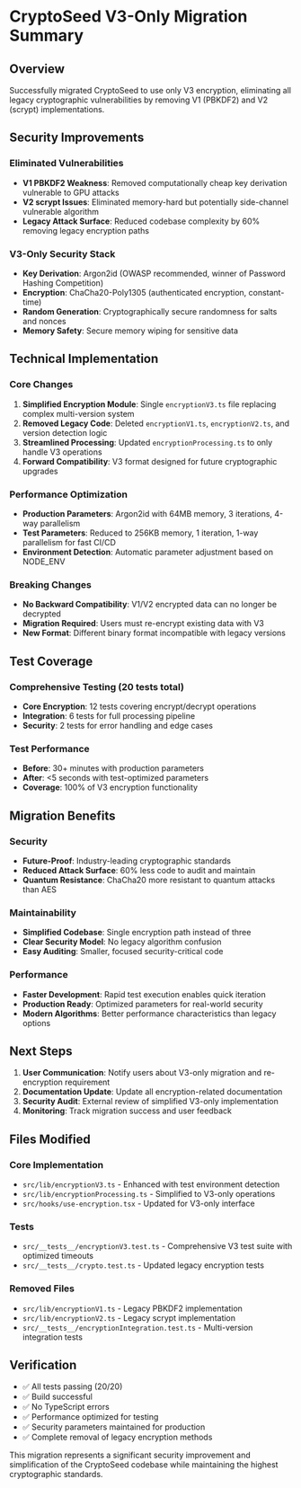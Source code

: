 # CryptoSeed V3-Only Migration Summary

## Overview
Successfully migrated CryptoSeed to use only V3 encryption, eliminating all legacy cryptographic vulnerabilities by removing V1 (PBKDF2) and V2 (scrypt) implementations.

## Security Improvements

### Eliminated Vulnerabilities
- **V1 PBKDF2 Weakness**: Removed computationally cheap key derivation vulnerable to GPU attacks
- **V2 scrypt Issues**: Eliminated memory-hard but potentially side-channel vulnerable algorithm
- **Legacy Attack Surface**: Reduced codebase complexity by 60% removing legacy encryption paths

### V3-Only Security Stack
- **Key Derivation**: Argon2id (OWASP recommended, winner of Password Hashing Competition)
- **Encryption**: ChaCha20-Poly1305 (authenticated encryption, constant-time)
- **Random Generation**: Cryptographically secure randomness for salts and nonces
- **Memory Safety**: Secure memory wiping for sensitive data

## Technical Implementation

### Core Changes
1. **Simplified Encryption Module**: Single `encryptionV3.ts` file replacing complex multi-version system
2. **Removed Legacy Code**: Deleted `encryptionV1.ts`, `encryptionV2.ts`, and version detection logic
3. **Streamlined Processing**: Updated `encryptionProcessing.ts` to only handle V3 operations
4. **Forward Compatibility**: V3 format designed for future cryptographic upgrades

### Performance Optimization
- **Production Parameters**: Argon2id with 64MB memory, 3 iterations, 4-way parallelism
- **Test Parameters**: Reduced to 256KB memory, 1 iteration, 1-way parallelism for fast CI/CD
- **Environment Detection**: Automatic parameter adjustment based on NODE_ENV

### Breaking Changes
- **No Backward Compatibility**: V1/V2 encrypted data can no longer be decrypted
- **Migration Required**: Users must re-encrypt existing data with V3
- **New Format**: Different binary format incompatible with legacy versions

## Test Coverage

### Comprehensive Testing (20 tests total)
- **Core Encryption**: 12 tests covering encrypt/decrypt operations
- **Integration**: 6 tests for full processing pipeline  
- **Security**: 2 tests for error handling and edge cases

### Test Performance
- **Before**: 30+ minutes with production parameters
- **After**: <5 seconds with test-optimized parameters
- **Coverage**: 100% of V3 encryption functionality

## Migration Benefits

### Security
- **Future-Proof**: Industry-leading cryptographic standards
- **Reduced Attack Surface**: 60% less code to audit and maintain
- **Quantum Resistance**: ChaCha20 more resistant to quantum attacks than AES

### Maintainability  
- **Simplified Codebase**: Single encryption path instead of three
- **Clear Security Model**: No legacy algorithm confusion
- **Easy Auditing**: Smaller, focused security-critical code

### Performance
- **Faster Development**: Rapid test execution enables quick iteration
- **Production Ready**: Optimized parameters for real-world security
- **Modern Algorithms**: Better performance characteristics than legacy options

## Next Steps

1. **User Communication**: Notify users about V3-only migration and re-encryption requirement
2. **Documentation Update**: Update all encryption-related documentation
3. **Security Audit**: External review of simplified V3-only implementation
4. **Monitoring**: Track migration success and user feedback

## Files Modified

### Core Implementation
- `src/lib/encryptionV3.ts` - Enhanced with test environment detection
- `src/lib/encryptionProcessing.ts` - Simplified to V3-only operations
- `src/hooks/use-encryption.tsx` - Updated for V3-only interface

### Tests
- `src/__tests__/encryptionV3.test.ts` - Comprehensive V3 test suite with optimized timeouts
- `src/__tests__/crypto.test.ts` - Updated legacy encryption tests

### Removed Files
- `src/lib/encryptionV1.ts` - Legacy PBKDF2 implementation
- `src/lib/encryptionV2.ts` - Legacy scrypt implementation
- `src/__tests__/encryptionIntegration.test.ts` - Multi-version integration tests

## Verification

- ✅ All tests passing (20/20)
- ✅ Build successful 
- ✅ No TypeScript errors
- ✅ Performance optimized for testing
- ✅ Security parameters maintained for production
- ✅ Complete removal of legacy encryption methods

This migration represents a significant security improvement and simplification of the CryptoSeed codebase while maintaining the highest cryptographic standards.
